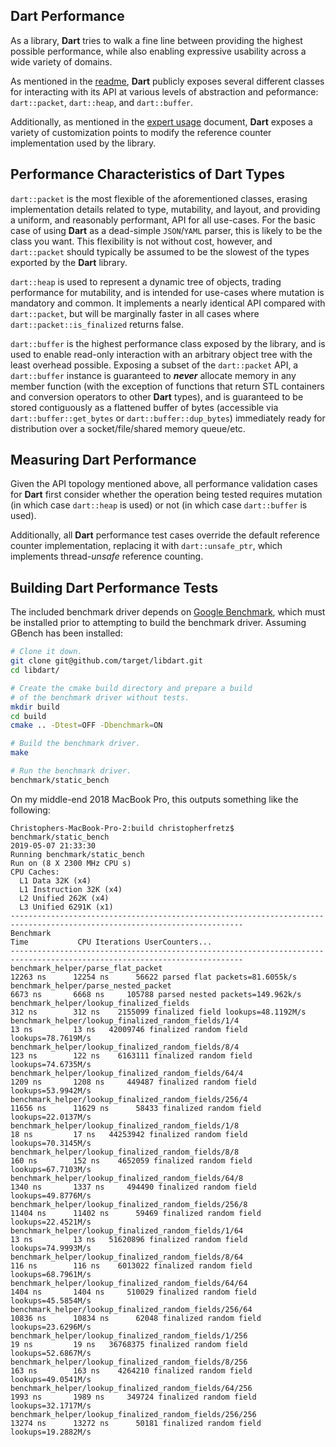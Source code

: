 ## Dart Performance

As a library, **Dart** tries to walk a fine line between providing the
highest possible performance, while also enabling expressive usability
across a wide variety of domains.

As mentioned in the [readme](README.md#explicit-api-lifecycle), **Dart**
publicly exposes several different classes for interacting with its API
at various levels of abstraction and peformance: `dart::packet`,
`dart::heap`, and `dart::buffer`.

Additionally, as mentioned in the [expert usage](ADVANCED.md) document,
**Dart** exposes a variety of customization points to modify the reference
counter implementation used by the library.

## Performance Characteristics of Dart Types
`dart::packet` is the most flexible of the aforementioned classes, erasing
implementation details related to type, mutability, and layout, and
providing a uniform, and reasonably performant, API for all use-cases.
For the basic case of using **Dart** as a dead-simple `JSON`/`YAML`
parser, this is likely to be the class you want.
This flexibility is not without cost, however, and `dart::packet` should
typically be assumed to be the slowest of the types exported by the
**Dart** library.

`dart::heap` is used to represent a dynamic tree of objects, trading
performance for mutability, and is intended for use-cases where mutation
is mandatory and common. It implements a nearly identical API compared
with `dart::packet`, but will be marginally faster in all cases where
`dart::packet::is_finalized` returns false.

`dart::buffer` is the highest performance class exposed by the library,
and is used to enable read-only interaction with an arbitrary object tree
with the least overhead possible. Exposing a subset of the `dart::packet`
API, a `dart::buffer` instance is guaranteed to _**never**_ allocate
memory in any member function (with the exception of functions that return
STL containers and conversion operators to other **Dart** types), and
is guaranteed to be stored contiguously as a flattened buffer of bytes
(accessible via `dart::buffer::get_bytes` or `dart::buffer::dup_bytes`)
immediately ready for distribution over a socket/file/shared memory queue/etc.

## Measuring Dart Performance
Given the API topology mentioned above, all performance validation cases
for **Dart** first consider whether the operation being tested requires
mutation (in which case `dart::heap` is used) or not (in which case
`dart::buffer` is used).

Additionally, all **Dart** performance test cases override the default
reference counter implementation, replacing it with `dart::unsafe_ptr`,
which implements thread-_unsafe_ reference counting.

## Building Dart Performance Tests
The included benchmark driver depends on
[Google Benchmark](https://github.com/google/benchmark), which must be
installed prior to attempting to build the benchmark driver.
Assuming GBench has been installed:
```bash
# Clone it down.
git clone git@github.com/target/libdart.git
cd libdart/

# Create the cmake build directory and prepare a build
# of the benchmark driver without tests.
mkdir build
cd build
cmake .. -Dtest=OFF -Dbenchmark=ON

# Build the benchmark driver.
make

# Run the benchmark driver.
benchmark/static_bench
```
On my middle-end 2018 MacBook Pro, this outputs something like the following:
```
Christophers-MacBook-Pro-2:build christopherfretz$ benchmark/static_bench
2019-05-07 21:33:30
Running benchmark/static_bench
Run on (8 X 2300 MHz CPU s)
CPU Caches:
  L1 Data 32K (x4)
  L1 Instruction 32K (x4)
  L2 Unified 262K (x4)
  L3 Unified 6291K (x1)
--------------------------------------------------------------------------------------------------------------------------
Benchmark                                                                   Time           CPU Iterations UserCounters...
--------------------------------------------------------------------------------------------------------------------------
benchmark_helper/parse_flat_packet                                      12263 ns      12254 ns      56622 parsed flat packets=81.6055k/s
benchmark_helper/parse_nested_packet                                     6673 ns       6668 ns     105788 parsed nested packets=149.962k/s
benchmark_helper/lookup_finalized_fields                                  312 ns        312 ns    2155099 finalized field lookups=48.1192M/s
benchmark_helper/lookup_finalized_random_fields/1/4                        13 ns         13 ns   42009746 finalized random field lookups=78.7619M/s
benchmark_helper/lookup_finalized_random_fields/8/4                       123 ns        122 ns    6163111 finalized random field lookups=74.6735M/s
benchmark_helper/lookup_finalized_random_fields/64/4                     1209 ns       1208 ns     449487 finalized random field lookups=53.9942M/s
benchmark_helper/lookup_finalized_random_fields/256/4                   11656 ns      11629 ns      58433 finalized random field lookups=22.0137M/s
benchmark_helper/lookup_finalized_random_fields/1/8                        18 ns         17 ns   44253942 finalized random field lookups=70.3145M/s
benchmark_helper/lookup_finalized_random_fields/8/8                       160 ns        152 ns    4652059 finalized random field lookups=67.7103M/s
benchmark_helper/lookup_finalized_random_fields/64/8                     1340 ns       1337 ns     494490 finalized random field lookups=49.8776M/s
benchmark_helper/lookup_finalized_random_fields/256/8                   11404 ns      11402 ns      59469 finalized random field lookups=22.4521M/s
benchmark_helper/lookup_finalized_random_fields/1/64                       13 ns         13 ns   51620896 finalized random field lookups=74.9993M/s
benchmark_helper/lookup_finalized_random_fields/8/64                      116 ns        116 ns    6013022 finalized random field lookups=68.7961M/s
benchmark_helper/lookup_finalized_random_fields/64/64                    1404 ns       1404 ns     510029 finalized random field lookups=45.5854M/s
benchmark_helper/lookup_finalized_random_fields/256/64                  10836 ns      10834 ns      62048 finalized random field lookups=23.6296M/s
benchmark_helper/lookup_finalized_random_fields/1/256                      19 ns         19 ns   36768375 finalized random field lookups=52.6867M/s
benchmark_helper/lookup_finalized_random_fields/8/256                     163 ns        163 ns    4264210 finalized random field lookups=49.0541M/s
benchmark_helper/lookup_finalized_random_fields/64/256                   1993 ns       1989 ns     349724 finalized random field lookups=32.1717M/s
benchmark_helper/lookup_finalized_random_fields/256/256                 13274 ns      13272 ns      50181 finalized random field lookups=19.2882M/s
```

